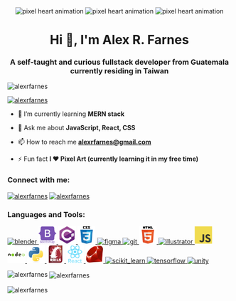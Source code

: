 <p align="center">
<img align="center" src="https://user-images.githubusercontent.com/57517804/189016567-bee345fa-b313-4fc4-a01a-525ddf8b74a3.gif" alt="pixel heart animation">
<img align="center" src="https://user-images.githubusercontent.com/57517804/189016567-bee345fa-b313-4fc4-a01a-525ddf8b74a3.gif" alt="pixel heart animation">
<img align="center" src="https://user-images.githubusercontent.com/57517804/189016567-bee345fa-b313-4fc4-a01a-525ddf8b74a3.gif" alt="pixel heart animation">
</p>
<h1 align="center">Hi 👋, I'm Alex R. Farnes</h1>
<h3 align="center">A self-taught and curious fullstack developer from Guatemala currently residing in Taiwan</h3>

<p align="left"> <img src="https://komarev.com/ghpvc/?username=alexrfarnes&label=Profile%20views&color=0e75b6&style=flat" alt="alexrfarnes" /> </p>

<p align="left"> <a href="https://twitter.com/alexrfarnes" target="blank"><img src="https://img.shields.io/twitter/follow/alexrfarnes?logo=twitter&style=for-the-badge" alt="alexrfarnes" /></a> </p>

- 🌱 I’m currently learning **MERN stack**

- 💬 Ask me about **JavaScript, React, CSS**

- 📫 How to reach me **alexrfarnes@gmail.com**

- ⚡ Fun fact **I ❤️ Pixel Art (currently learning it in my free time)**

<h3 align="left">Connect with me:</h3>
<p align="left">
<a href="https://twitter.com/alexrfarnes" target="blank"><img align="center" src="https://raw.githubusercontent.com/rahuldkjain/github-profile-readme-generator/master/src/images/icons/Social/twitter.svg" alt="alexrfarnes" height="30" width="40" /></a>
<a href="https://linkedin.com/in/alexrfarnes" target="blank"><img align="center" src="https://raw.githubusercontent.com/rahuldkjain/github-profile-readme-generator/master/src/images/icons/Social/linked-in-alt.svg" alt="alexrfarnes" height="30" width="40" /></a>
</p>

<h3 align="left">Languages and Tools:</h3>
<p align="left"> <a href="https://www.blender.org/" target="_blank" rel="noreferrer"> <img src="https://download.blender.org/branding/community/blender_community_badge_white.svg" alt="blender" width="40" height="40"/> </a> <a href="https://getbootstrap.com" target="_blank" rel="noreferrer"> <img src="https://raw.githubusercontent.com/devicons/devicon/master/icons/bootstrap/bootstrap-plain-wordmark.svg" alt="bootstrap" width="40" height="40"/> </a> <a href="https://www.w3schools.com/cs/" target="_blank" rel="noreferrer"> <img src="https://raw.githubusercontent.com/devicons/devicon/master/icons/csharp/csharp-original.svg" alt="csharp" width="40" height="40"/> </a> <a href="https://www.w3schools.com/css/" target="_blank" rel="noreferrer"> <img src="https://raw.githubusercontent.com/devicons/devicon/master/icons/css3/css3-original-wordmark.svg" alt="css3" width="40" height="40"/> </a> <a href="https://www.figma.com/" target="_blank" rel="noreferrer"> <img src="https://www.vectorlogo.zone/logos/figma/figma-icon.svg" alt="figma" width="40" height="40"/> </a> <a href="https://git-scm.com/" target="_blank" rel="noreferrer"> <img src="https://www.vectorlogo.zone/logos/git-scm/git-scm-icon.svg" alt="git" width="40" height="40"/> </a> <a href="https://www.w3.org/html/" target="_blank" rel="noreferrer"> <img src="https://raw.githubusercontent.com/devicons/devicon/master/icons/html5/html5-original-wordmark.svg" alt="html5" width="40" height="40"/> </a> <a href="https://www.adobe.com/in/products/illustrator.html" target="_blank" rel="noreferrer"> <img src="https://www.vectorlogo.zone/logos/adobe_illustrator/adobe_illustrator-icon.svg" alt="illustrator" width="40" height="40"/> </a> <a href="https://developer.mozilla.org/en-US/docs/Web/JavaScript" target="_blank" rel="noreferrer"> <img src="https://raw.githubusercontent.com/devicons/devicon/master/icons/javascript/javascript-original.svg" alt="javascript" width="40" height="40"/> </a> <a href="https://nodejs.org" target="_blank" rel="noreferrer"> <img src="https://raw.githubusercontent.com/devicons/devicon/master/icons/nodejs/nodejs-original-wordmark.svg" alt="nodejs" width="40" height="40"/> </a> <a href="https://www.python.org" target="_blank" rel="noreferrer"> <img src="https://raw.githubusercontent.com/devicons/devicon/master/icons/python/python-original.svg" alt="python" width="40" height="40"/> </a> <a href="https://rubyonrails.org" target="_blank" rel="noreferrer"> <img src="https://raw.githubusercontent.com/devicons/devicon/master/icons/rails/rails-original-wordmark.svg" alt="rails" width="40" height="40"/> </a> <a href="https://reactjs.org/" target="_blank" rel="noreferrer"> <img src="https://raw.githubusercontent.com/devicons/devicon/master/icons/react/react-original-wordmark.svg" alt="react" width="40" height="40"/> </a> <a href="https://www.ruby-lang.org/en/" target="_blank" rel="noreferrer"> <img src="https://raw.githubusercontent.com/devicons/devicon/master/icons/ruby/ruby-original.svg" alt="ruby" width="40" height="40"/> </a> <a href="https://scikit-learn.org/" target="_blank" rel="noreferrer"> <img src="https://upload.wikimedia.org/wikipedia/commons/0/05/Scikit_learn_logo_small.svg" alt="scikit_learn" width="40" height="40"/> </a> <a href="https://www.tensorflow.org" target="_blank" rel="noreferrer"> <img src="https://www.vectorlogo.zone/logos/tensorflow/tensorflow-icon.svg" alt="tensorflow" width="40" height="40"/> </a> <a href="https://unity.com/" target="_blank" rel="noreferrer"> <img src="https://www.vectorlogo.zone/logos/unity3d/unity3d-icon.svg" alt="unity" width="40" height="40"/> </a> </p>

<p><img align="left" src="https://github-readme-stats.vercel.app/api/top-langs?username=alexrfarnes&show_icons=true&locale=en&layout=compact" alt="alexrfarnes" /></p>

<p>&nbsp;<img align="center" src="https://github-readme-stats.vercel.app/api?username=alexrfarnes&show_icons=true&locale=en" alt="alexrfarnes" /></p>

<p><img align="center" src="https://github-readme-streak-stats.herokuapp.com/?user=alexrfarnes&" alt="alexrfarnes" /></p>

